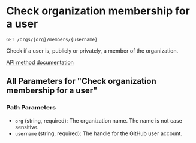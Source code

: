 # Check organization membership for a user

`GET /orgs/{org}/members/{username}`

Check if a user is, publicly or privately, a member of the organization.

[API method documentation](https://docs.github.com/rest/orgs/members#check-organization-membership-for-a-user)

## All Parameters for "Check organization membership for a user"

### Path Parameters

- `org` (string, required): The organization name. The name is not case sensitive.
- `username` (string, required): The handle for the GitHub user account.